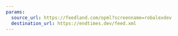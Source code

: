 ```yaml
---
params:
  source_url: https://feedland.com/opml?screenname=robalexdev
  destination_url: https://endtimes.dev/feed.xml
---
```


